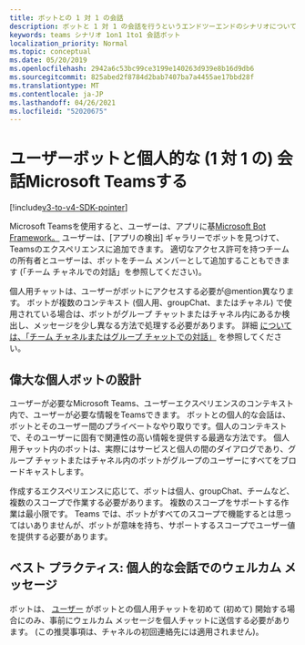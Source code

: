 ```yaml
---
title: ボットとの 1 対 1 の会話
description: ボットと 1 対 1 の会話を行うというエンドツーエンドのシナリオについて説明Microsoft Teams
keywords: teams シナリオ 1on1 1to1 会話ボット
localization_priority: Normal
ms.topic: conceptual
ms.date: 05/20/2019
ms.openlocfilehash: 2942a6c53bc99ce3199e140263d939e8b16d9db6
ms.sourcegitcommit: 825abed2f8784d2bab7407ba7a4455ae17bbd28f
ms.translationtype: MT
ms.contentlocale: ja-JP
ms.lasthandoff: 04/26/2021
ms.locfileid: "52020675"
---
```

# <a name="have-a-personal-one-on-one-conversation-with-a-microsoft-teams-bot"></a>ユーザーボットと個人的な (1 対 1 の) 会話Microsoft Teamsする

[!include[v3-to-v4-SDK-pointer](~/includes/v3-to-v4-pointer-bots.md)]

Microsoft Teamsを使用すると、ユーザーは、アプリに基[Microsoft Bot Framework。](/azure/bot-service/?view=azure-bot-service-3.0&preserve-view=true) ユーザーは、[アプリの検出] ギャラリーでボットを見つけて、Teamsのエクスペリエンスに追加できます。 適切なアクセス許可を持つチームの所有者とユーザーは、ボットをチーム メンバー[](~/resources/bot-v3/bot-conversations/bots-conv-channel.md)として追加することもできます (「チーム チャネルでの対話」を参照してください)。

個人用チャットは、ユーザーがボットにアクセスする必要が@mention異なります。 ボットが複数のコンテキスト (個人用、groupChat、またはチャネル) で使用されている場合は、ボットがグループ チャットまたはチャネル内にあるか検出し、メッセージを少し異なる方法で処理する必要があります。 詳細 [については、「チーム チャネルまたはグループ チャットでの対話」](~/resources/bot-v3/bot-conversations/bots-conv-proactive.md) を参照してください。

## <a name="designing-a-great-personal-bot"></a>偉大な個人ボットの設計

ユーザーが必要なMicrosoft Teams、ユーザーエクスペリエンスのコンテキスト内で、ユーザーが必要な情報をTeamsできます。 ボットとの個人的な会話は、ボットとそのユーザー間のプライベートなやり取りです。個人のコンテキストで、そのユーザーに固有で関連性の高い情報を提供する最適な方法です。 個人用チャット内のボットは、実際にはサービスと個人の間のダイアログであり、グループ チャットまたはチャネル内のボットがグループのユーザーにすべてをブロードキャストします。

作成するエクスペリエンスに応じて、ボットは個人、groupChat、チームなど、複数のスコープで作業する必要があります。 複数のスコープをサポートする作業は最小限です。 Teams では、ボットがすべてのスコープで機能するとは思ってはいありませんが、ボットが意味を持ち、サポートするスコープでユーザー値を提供する必要があります。

## <a name="best-practice-welcome-messages-in-personal-conversations"></a>ベスト プラクティス: 個人的な会話でのウェルカム メッセージ

ボットは、 [ユーザー](~/resources/bot-v3/bot-conversations/bots-conv-proactive.md) がボットとの個人用チャットを初めて (初めて) 開始する場合にのみ、事前にウェルカム メッセージを個人チャットに送信する必要があります。 (この推奨事項は、チャネルの初回連絡先には適用されません)。
